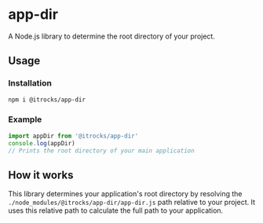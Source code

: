 # app-dir

A Node.js library to determine the root directory of your project.

## Usage

### Installation

```sh
npm i @itrocks/app-dir
```

### Example

```ts
import appDir from '@itrocks/app-dir'
console.log(appDir)
// Prints the root directory of your main application
```

## How it works

This library determines your application's root directory by resolving the `./node_modules/@itrocks/app-dir/app-dir.js`
path relative to your project.
It uses this relative path to calculate the full path to your application.
